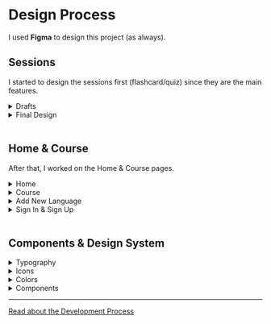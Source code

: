 # Design Process

I used **Figma** to design this project (as always).

## **Sessions**

I started to design the sessions first (flashcard/quiz) since they are the main features.

<details>
<summary>Drafts</summary>
These drafts only feature the flashcard session type & the end report.
 <br/> <br/>
<div align="center">
<img src="https://user-images.githubusercontent.com/79900761/123549305-1a73b900-d771-11eb-9c88-6460134c5f8b.png" alt="drafts session designs" width="80%"/>
</div>

</details>
<details>
<summary>Final Design</summary>
Small Notes: <br/>

- I thought to add a <code>dark mode</code> feature, but I decided not to (for now 😎).
- I tried to make the design more consistent. <br/>
- The colors are more pleasant.

<div align="center">
    
<img src="https://user-images.githubusercontent.com/79900761/123549488-f49ae400-d771-11eb-98bf-c84a7c5d6f78.png" alt="final session designs" width="80%"/>
  
</div>

</details>
<br/>

## **Home & Course**

After that, I worked on the Home & Course pages.

<details>
<summary>Home</summary>

- The home page is an overview for the user (overall progress in each language/course).
- From here, the user can choose what to do (go to profile, start a quiz/flashcard session, or view the course's words).
- I wanted to make a single page that the user can see everything right away and start learning.

<div align="center">
  <img width="360" alt="home screen design" src="https://user-images.githubusercontent.com/79900761/123551031-b48b2f80-d778-11eb-9dce-fc33412b0475.png">  
</div>
</details>

<details>
<summary>Course</summary>

- Users can go into each course and: see its words, search words, and view the familiarity level of each word.
- This design helps users to see their progress and search for specific a word.

<div align="center">
  
  <img width="1160" alt="inside course screen designs" src="https://user-images.githubusercontent.com/79900761/123550588-dedbed80-d776-11eb-8761-6e7aafb0a74c.png">

</div>
</details>

<details>
<summary>Add New Language</summary>

- I had a two ideas for this feature
  - The first was to create a button below the last user language (on the home page) that says "Add New Language."
  - The second was to add a button on the menu.
- I went with the second one since it was cleaner.
- The page design was simple since there are only four languages (currently), I designed it like this. But in terms of scaling, It can work.

<div align="center">
  <img width="760" alt="add languages screen designs" src="https://user-images.githubusercontent.com/79900761/123551036-be149780-d778-11eb-8b50-330224b2a506.png">
</div>
</details>

<details>
<summary>Sign In & Sign Up</summary>

- The final design is mostly the same, except for the image & the continue with Google button.
- I wanted to make these pages as simple as possible.

<div align="center">
  <img width="760" alt="sign in and sign up screens design" src="https://user-images.githubusercontent.com/79900761/123550470-447baa00-d776-11eb-9b1a-4d92bc77f4fa.png">
</div>
</details>
<br/>

## **Components & Design System**

<details>
<summary>Typography</summary>

<div align="center">
  <img width="775" alt="Typography Info" src="https://user-images.githubusercontent.com/79900761/123550694-6fb2c900-d777-11eb-948f-b5c7876992bd.png">
</div>
</details>
<details>
<summary>Icons</summary>

<div align="center">
  <img width="775" alt="Icons Info" src="https://user-images.githubusercontent.com/79900761/123550719-94a73c00-d777-11eb-8c37-64434996af47.png">
</div>
</details>
<details>
<summary>Colors</summary>

<div align="center">
  <img width="775" alt="Colors Info" src="https://user-images.githubusercontent.com/79900761/123550790-ddf78b80-d777-11eb-9c83-37f3c4f72803.png">
</div>
</details>
<details>
<summary>Components</summary>

<div align="center">
  <img width="775" alt="Components Info" src="https://user-images.githubusercontent.com/79900761/123550817-f1a2f200-d777-11eb-93c4-5de8f42fe3e9.png">
</div>
</details>

---

[Read about the Development Process](./DEV.MD)

